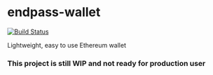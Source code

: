 # endpass-wallet

[![Build Status](https://travis-ci.org/endpass/endpass-wallet.svg?branch=master)](https://travis-ci.org/endpass/endpass-wallet)

Lightweight, easy to use Ethereum wallet

### This project is still WIP and not ready for production user
